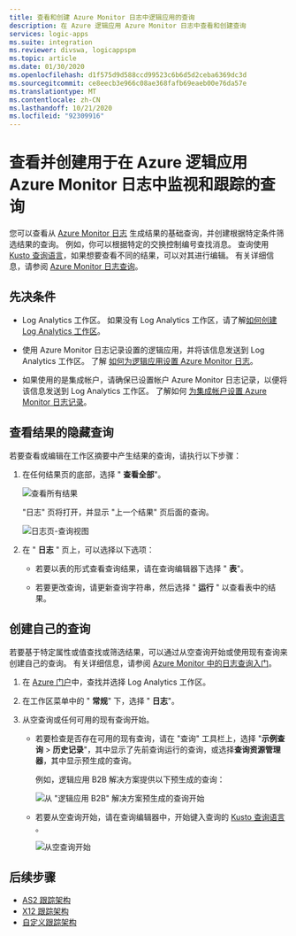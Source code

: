 ```yaml
---
title: 查看和创建 Azure Monitor 日志中逻辑应用的查询
description: 在 Azure 逻辑应用 Azure Monitor 日志中查看和创建查询
services: logic-apps
ms.suite: integration
ms.reviewer: divswa, logicappspm
ms.topic: article
ms.date: 01/30/2020
ms.openlocfilehash: d1f575d9d588ccd99523c6b6d5d2ceba6369dc3d
ms.sourcegitcommit: ce8eecb3e966c08ae368fafb69eaeb00e76da57e
ms.translationtype: MT
ms.contentlocale: zh-CN
ms.lasthandoff: 10/21/2020
ms.locfileid: "92309916"
---
```

# <a name="view-and-create-queries-for-monitoring-and-tracking-in-azure-monitor-logs-for-azure-logic-apps"></a>查看并创建用于在 Azure 逻辑应用 Azure Monitor 日志中监视和跟踪的查询

您可以查看从 [Azure Monitor 日志](../azure-monitor/log-query/log-query-overview.md) 生成结果的基础查询，并创建根据特定条件筛选结果的查询。 例如，你可以根据特定的交换控制编号查找消息。 查询使用 [Kusto 查询语言](/azure/data-explorer/kusto/query/)，如果想要查看不同的结果，可以对其进行编辑。 有关详细信息，请参阅 [Azure Monitor 日志查询](/azure/data-explorer/kusto/query/)。

## <a name="prerequisites"></a>先决条件

* Log Analytics 工作区。 如果没有 Log Analytics 工作区，请了解[如何创建 Log Analytics 工作区](../azure-monitor/learn/quick-create-workspace.md)。

* 使用 Azure Monitor 日志记录设置的逻辑应用，并将该信息发送到 Log Analytics 工作区。 了解 [如何为逻辑应用设置 Azure Monitor 日志](../logic-apps/monitor-logic-apps.md)。

* 如果使用的是集成帐户，请确保已设置帐户 Azure Monitor 日志记录，以便将该信息发送到 Log Analytics 工作区。 了解如何 [为集成帐户设置 Azure Monitor 日志记录](../logic-apps/monitor-b2b-messages-log-analytics.md)。

## <a name="view-queries-behind-results"></a>查看结果的隐藏查询

若要查看或编辑在工作区摘要中产生结果的查询，请执行以下步骤：

1. 在任何结果页的底部，选择 " **查看全部**"。

   ![查看所有结果](./media/create-monitoring-tracking-queries/logic-app-see-all.png)

   "日志" 页将打开，并显示 "上一个结果" 页后面的查询。

   ![日志页-查询视图](./media/create-monitoring-tracking-queries/view-query-behind-results.png)

1. 在 " **日志** " 页上，可以选择以下选项：

   * 若要以表的形式查看查询结果，请在查询编辑器下选择 " **表**"。

   * 若要更改查询，请更新查询字符串，然后选择 " **运行** " 以查看表中的结果。

## <a name="create-your-own-query"></a>创建自己的查询

若要基于特定属性或值查找或筛选结果，可以通过从空查询开始或使用现有查询来创建自己的查询。 有关详细信息，请参阅 [Azure Monitor 中的日志查询入门](../azure-monitor/log-query/get-started-queries.md)。

1. 在 [Azure 门户](https://portal.azure.com)中，查找并选择 Log Analytics 工作区。

1. 在工作区菜单中的 " **常规**" 下，选择 " **日志**"。

1. 从空查询或任何可用的现有查询开始。

   * 若要检查是否存在可用的现有查询，请在 "查询" 工具栏上，选择 "**示例查询**  >  **历史记录**"，其中显示了先前查询运行的查询，或选择**查询资源管理器**，其中显示预生成的查询。

     例如，逻辑应用 B2B 解决方案提供以下预生成的查询：

     ![从 "逻辑应用 B2B" 解决方案预生成的查询开始](./media/create-monitoring-tracking-queries/b2b-prebuilt-queries.png)

   * 若要从空查询开始，请在查询编辑器中，开始键入查询的 [Kusto 查询语言](/azure/data-explorer/kusto/query/) 。

     ![从空查询开始](./media/create-monitoring-tracking-queries/create-query-from-blank.png)

## <a name="next-steps"></a>后续步骤

* [AS2 跟踪架构](../logic-apps/logic-apps-track-integration-account-as2-tracking-schemas.md)
* [X12 跟踪架构](../logic-apps/logic-apps-track-integration-account-x12-tracking-schema.md)
* [自定义跟踪架构](../logic-apps/logic-apps-track-integration-account-custom-tracking-schema.md)
